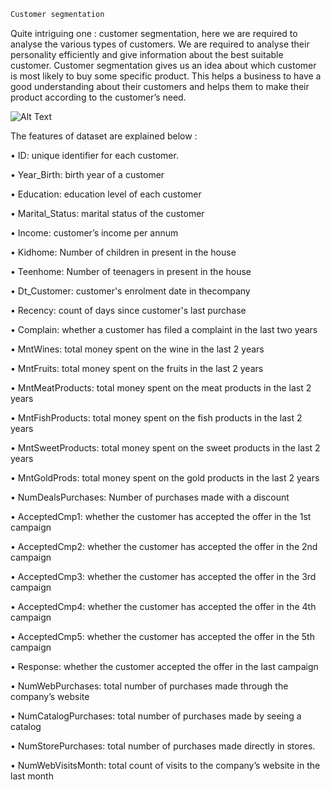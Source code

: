```diff
Customer segmentation
```

Quite intriguing one : customer segmentation, here we are required to analyse the various types of customers. 
We are required to analyse their personality efficiently and give information about the best suitable customer.
Customer segmentation gives us an idea about which customer is most likely to buy some specific product.
This helps a business to have a good understanding about their customers and helps them to make their product according to the customer’s need.

![Alt Text](https://media.giphy.com/media/vFKqnCdLPNOKc/giphy.gif)

The features of dataset are explained below : 

• ID: unique identifier for each customer.

• Year_Birth: birth year of a customer

• Education: education level of each customer

• Marital_Status: marital status of the customer

• Income: customer’s income per annum

• Kidhome: Number of children in present in the house

• Teenhome: Number of teenagers in present in the house

• Dt_Customer: customer's enrolment date in thecompany

• Recency: count of days since customer's last purchase

• Complain: whether a customer has filed a complaint in the last two years

• MntWines: total money spent on the wine in the last 2 years

• MntFruits: total money spent on the fruits in the last 2 years

• MntMeatProducts: total money spent on the meat products in the last 2 years

• MntFishProducts: total money spent on the fish products in the last 2 years

• MntSweetProducts: total money spent on the sweet products in the last 2 years

• MntGoldProds: total money spent on the gold products in the last 2 years

• NumDealsPurchases: Number of purchases made with a discount

• AcceptedCmp1: whether the customer has accepted the offer in the 1st campaign

• AcceptedCmp2: whether the customer has accepted the offer in the 2nd campaign

• AcceptedCmp3: whether the customer has accepted the offer in the 3rd campaign

• AcceptedCmp4: whether the customer has accepted the offer in the 4th campaign

• AcceptedCmp5: whether the customer has accepted the offer in the 5th campaign

• Response: whether the customer accepted the offer in the last campaign

• NumWebPurchases: total number of purchases made through the company’s website

• NumCatalogPurchases: total number of purchases made by seeing a catalog

• NumStorePurchases: total number of purchases made directly in stores.

• NumWebVisitsMonth: total count of visits to the company’s website in the last month

